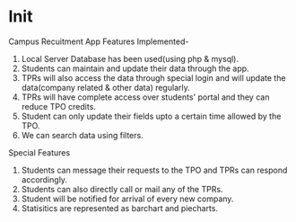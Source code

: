 # Init
Campus Recuitment App
Features Implemented-
1. Local Server Database has been used(using php & mysql).
2. Students can maintain and update their data through the app.
3. TPRs will also access the data through special login and will update the data(company related & other data) regularly.
4. TPRs will have complete access over students' portal and they can reduce TPO credits.
5. Student can only update their fields upto a certain time allowed by the TPO.
6. We can search data using filters.

Special Features
1. Students can message their requests to the TPO and TPRs can respond accordingly.
2. Students can also directly call or mail any of the TPRs.
3. Student will be notified for arrival of every new company.
4. Statisitics are represented as barchart and piecharts.

